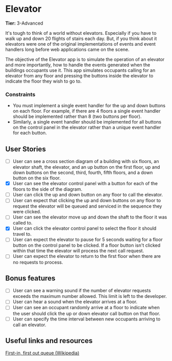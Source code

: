 # Elevator

**Tier:** 3-Advanced

It's tough to think of a world without elevators. Especially if you have to
walk up and down 20 flights of stairs each day. But, if you think about it
elevators were one of the original implementations of events and event handlers
long before web applications came on the scene.

The objective of the Elevator app is to simulate the operation of an elevator
and more importantly, how to handle the events generated when the buildings
occupants use it. This app simulates occupants calling for an elevator from
any floor and pressing the buttons inside the elevator to indicate the floor
they wish to go to.

### Constraints

- You must implement a single event handler for the up and down buttons on
  each floor. For example, if there are 4 floors a single event handler should
  be implemented rather than 8 (two buttons per floor).
- Similarly, a single event handler should be implemented for all buttons on
  the control panel in the elevator rather than a unique event handler for each
  button.

## User Stories

- [ ] User can see a cross section diagram of a building with six floors,
      an elevator shaft, the elevator, and an up button on the first floor, up and
      down buttons on the second, third, fourth, fifth floors, and a down button on the six
      floor.
- [x] User can see the elevator control panel with a button for each of the
      floors to the side of the diagram.
- [ ] User can click the up and down button on any floor to call the
      elevator.
- [ ] User can expect that clicking the up and down buttons on any floor
      to request the elevator will be queued and serviced in the sequence they were
      clicked.
- [ ] User can see the elevator move up and down the shaft to the floor it
      was called to.
- [x] User can click the elevator control panel to select the floor it
      should travel to.
- [ ] User can expect the elevator to pause for 5 seconds waiting for a
      floor button on the control panel to be clicked. If a floor button isn't
      clicked within that time the elevator will process the next call request.
- [ ] User can expect the elevator to return to the first floor when there
      are no requests to process.

## Bonus features

- [ ] User can see a warning sound if the number of elevator requests
      exceeds the maximum number allowed. This limit is left to the developer.
- [ ] User can hear a sound when the elevator arrives at a floor.
- [ ] User can see an occupant randomly arrive at a floor to indicate when
      the user should click the up or down elevator call button on that floor.
- [ ] User can specify the time interval between new occupants arriving to
      call an elevator.

## Useful links and resources

[First-in, first out queue (Wikipedia)](<https://en.wikipedia.org/wiki/FIFO_(computing_and_electronics)>)
